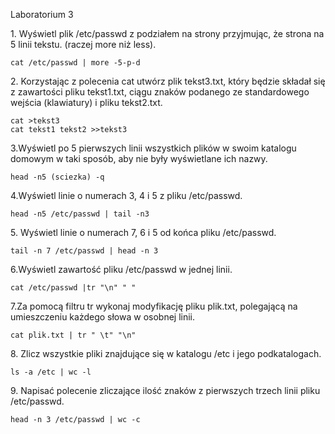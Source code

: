 Laboratorium 3



1\. Wyświetl plik /etc/passwd z podziałem na strony przyjmując, że strona na 5 linii tekstu. (raczej more niż less).
```
cat /etc/passwd | more -5-p-d
```
2\. Korzystając z polecenia cat utwórz plik tekst3.txt, który będzie składał się z zawartości pliku tekst1.txt, ciągu znaków podanego ze standardowego wejścia (klawiatury) i pliku tekst2.txt.
```
cat >tekst3
cat tekst1 tekst2 >>tekst3
```
3\.Wyświetl po 5 pierwszych linii wszystkich plików w swoim katalogu domowym w taki sposób, aby nie były wyświetlane ich nazwy.
```
head -n5 (sciezka) -q
```
4\.Wyświetl linie o numerach 3, 4 i 5 z pliku /etc/passwd.
```
head -n5 /etc/passwd | tail -n3
```
5\. Wyświetl linie o numerach 7, 6 i 5 od końca pliku /etc/passwd.
```
tail -n 7 /etc/passwd | head -n 3 
```
6\.Wyświetl zawartość pliku /etc/passwd w jednej linii.
```
cat /etc/passwd |tr "\n" " "
```
7\.Za pomocą filtru tr wykonaj modyfikację pliku plik.txt, polegającą na umieszczeniu każdego słowa w osobnej linii.
```
cat plik.txt | tr " \t" "\n"
```
8\. Zlicz wszystkie pliki znajdujące się w katalogu /etc i jego podkatalogach.
```
ls -a /etc | wc -l
```
9\. Napisać polecenie zliczające ilość znaków z pierwszych trzech linii pliku /etc/passwd.
```
head -n 3 /etc/passwd | wc -c
```
